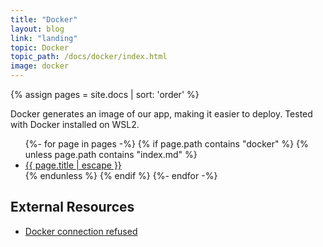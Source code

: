 ```yaml
---
title: "Docker"
layout: blog
link: "landing"
topic: Docker
topic_path: /docs/docker/index.html
image: docker
---
```

{% assign pages = site.docs | sort: 'order' %}

Docker generates an image of our app, making it easier to deploy. Tested with Docker installed on WSL2.

<ul>
{%- for page in pages -%}
  {% if page.path contains "docker" %}
    {% unless page.path contains "index.md" %}
      <li>
        <a href="{{ page.url | relative_url }}">
          {{ page.title | escape }}
        </a>
      </li>
    {% endunless %}
  {% endif %}
{%- endfor -%}
</ul>


## External Resources
* [Docker connection refused](https://pythonspeed.com/articles/docker-connection-refused/)